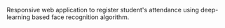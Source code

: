 Responsive web application to register student's attendance using deep-learning based face recognition algorithm.
